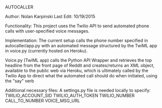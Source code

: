 AUTOCALLER

Author: Nolan Karpinski
Last Edit: 10/19/2015

Functionality: 
This project uses the Twilio API to send automated phone calls
with user-specified voice messages. 


Implementation:
The current setup calls the phone number specified in autocaller/app.py 
with an automated message structured by the TwiML app in voice.py 
(currently hosted on Heroku). 

Voice.py (TwiML app) calls the Python API Wrapper and retrieves the top 
headline from the front page of Reddit and creates/returns an XML object, 
available to the public web via Heroku, which is ultimately called by the 
Twilio App to direct what the automated call should do when initiated, using 
the "say" verb

Additional necessary files:
A settings.py file is needed locally to specify:
	TWILIO_ACCOUNT_SID
	TWILIO_AUTH_TOKEN 
	TWILIO_NUMBER
	CALL_TO_NUMBER 
	VOICE_MSG_URL


